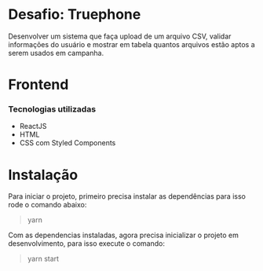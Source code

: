 # Desafio: Truephone

Desenvolver um sistema que faça upload de um arquivo CSV, validar informações do usuário e mostrar em tabela quantos arquivos estão aptos a serem usados em campanha.

# Frontend

### Tecnologias utilizadas

- ReactJS
- HTML
- CSS com Styled Components

# Instalação

Para iniciar o projeto, primeiro precisa instalar as dependências para isso rode o comando abaixo:

> yarn

Com as dependencias instaladas, agora precisa inicializar o projeto em desenvolvimento, para isso execute o comando:

> yarn start

